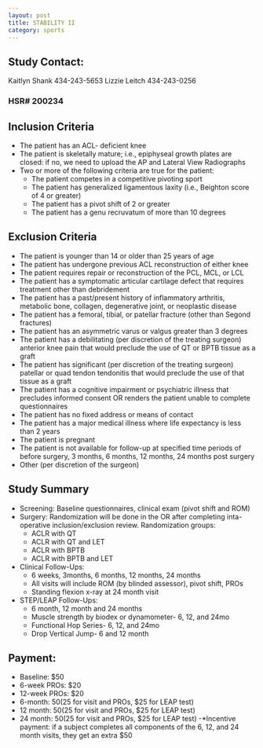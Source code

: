 ```yaml
---
layout: post
title: STABILITY II
category: sports
---
```


## Study Contact:  
Kaitlyn Shank
434-243-5653
Lizzie Leitch
434-243-0256

### HSR# 200234

##  Inclusion Criteria

- The patient has an ACL- deficient knee
- The patient is skeletally mature; i.e., epiphyseal growth plates are closed: if no, we need to upload the AP and Lateral View Radiographs
- Two or more of the following criteria are true for the patient:
	- The patient competes in a competitive pivoting sport
	- The patient has generalized ligamentous laxity (i.e., Beighton score of 4 or greater)
	- The patient has a pivot shift of 2 or greater
	- The patient has a genu recruvatum of more than 10 degrees

##  Exclusion Criteria

- The patient is younger than 14 or older than 25 years of age
-  The patient has undergone previous ACL reconstruction of either knee
- The patient requires repair or reconstruction of the PCL, MCL, or LCL
- The patient has a symptomatic articular cartilage defect that requires treatment other than debridement
- The patient has a past/present history of inflammatory arthritis, metabolic bone, collagen, degenerative joint, or neoplastic disease
- The patient has a femoral, tibial, or patellar fracture (other than Segond fractures)
- The patient has an asymmetric varus or valgus greater than 3 degrees
- The patient has a debilitating (per discretion of the treating surgeon) anterior knee pain that would preclude the use of QT or BPTB tissue as a graft
- The patient has significant (per discretion of the treating surgeon) patellar or quad tendon tendonitis that would preclude the use of that tissue as a graft
- The patient has a cognitive impairment or psychiatric illness that precludes informed consent OR renders the patient unable to complete questionnaires
- The patient has no fixed address or means of contact
- The patient has a major medical illness where life expectancy is less than 2 years
- The patient is pregnant
- The patient is not available for follow-up at specified time periods of before surgery, 3 months, 6 months, 12 months, 24 months post surgery
- Other (per discretion of the surgeon)

## Study Summary

- Screening: Baseline questionnaires, clinical exam (pivot shift and ROM)
- Surgery: Randomization will be done in the OR after completing inta-operative inclusion/exclusion review. Randomization groups:
	- ACLR with QT
	- ACLR with QT and LET
	- ACLR with BPTB
	- ACLR with BPTB and LET
- Clinical Follow-Ups:
	- 6 weeks, 3months, 6 months, 12 months, 24 months 
	- All visits will include ROM (by blinded assessor), pivot shift, PROs
	- Standing flexion x-ray at 24 month visit
- STEP/LEAP Follow-Ups:
	- 6 month, 12 month and 24 months
	- Muscle strength by biodex or dynamometer- 6, 12, and 24mo
	- Functional Hop Series- 6, 12, and 24mo
	- Drop Vertical Jump- 6 and 12 month

## Payment:
- Baseline: $50
- 6-week PROs: $20
- 12-week PROs: $20
- 6-month: $50 ($25 for visit and PROs, $25 for LEAP test)
- 12 month: $50 ($25 for visit and PROs, $25 for LEAP test)
- 24 month: $50 ($25 for visit and PROs, $25 for LEAP test)
-*Incentive payment: if a subject completes all components of the 6, 12, and 24 month visits, they get an extra $50

